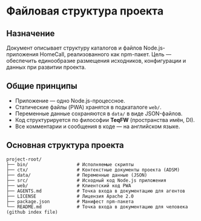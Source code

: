 # Файловая структура проекта

## Назначение

Документ описывает структуру каталогов и файлов Node.js-приложения HomeCall, реализованного как npm-пакет.
Цель — обеспечить единообразие размещения исходников, конфигурации и данных при развитии проекта.

## Общие принципы

- Приложение — одно Node.js-процессное.
- Статические файлы (PWA) хранятся в подкаталоге `web/`.
- Переменные данные сохраняются в `data/` в виде JSON-файлов.
- Код структурируется по философии **TeqFW** (пространства имён, DI).
- Все комментарии и сообщения в коде — на английском языке.

## Основная структура проекта

```text
project-root/
├── bin/                  # Исполняемые скрипты
├── ctx/                  # Контекстные документы проекта (ADSM)
├── data/                 # Переменные данные (JSON)
├── src/                  # Исходный код Node.js приложения
├── web/                  # Клиентский код PWA
├── AGENTS.md             # Точка входа в документацию для агентов
├── LICENSE               # Лицензия Apache 2.0
├── package.json          # Манифест npm-пакета
└── README.md             # Точка входа в документацию для человека (github index file)
```
